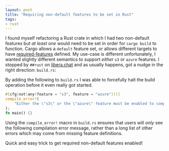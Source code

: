 ```yaml
---
layout: post
title: "Requiring non-default features to be set in Rust"
tags:
- rust
---
```


I found myself refactoring a Rust crate in which I had two non-default features
but _at least one_ would need to be set in order for `cargo build` to function.
Cargo allows a `default` feature set, or allows different targets to have
[required-features](https://doc.rust-lang.org/cargo/reference/cargo-targets.html#the-required-features-field)
defined. My use-case is different unfortunately, I wanted slightly different
semantics to support _either_ `s3` or `azure` features. I stopped by `##rust`
on [libera.chat](https://libera.chat) and as usually happens, got a nudge in
the right direction: `build.rs`:


By adding the following to `build.rs` I was able to forcefully halt the build
operation before it even really got started.


```rust
#[cfg(not(any(feature = "s3", feature = "azure")))]
compile_error!(
    "Either the \"s3\" or the \"azure\" feature must be enabled to compile"
);
fn main() {}
```



Using the `compile_error!` macro in `build.rs` ensures that users will _only_
see the following compilation error message, rather than a long list of other
errors which may come from missing feature definitions.

Quick and easy trick to get required non-default features enabled!
